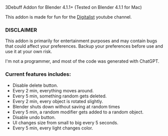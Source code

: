 3Debuff Addon for Blender 4.1.1+ (Tested on Blender 4.1.1 for Mac)

This addon is made for fun for the [Digitalist](https://www.youtube.com/channel/UCNgDdit4SL71T3ZxThn2jyw) youtube channel.

### DISCLAIMER
This addon is primarily for entertainment purposes and may contain bugs that could affect your preferences. Backup your preferences before use and use it at your own risk.

I'm not a programmer, and most of the code was generated with ChatGPT.

### Current features includes:
* Disable delete button.
* Every 2 min, everything moves around.
* Every 5 min, something random gets deleted.
* Every 2 min, every object is rotated slightly.
* Blender shuts down without saving at random times
* Every 5 min, a random modifier gets added to a random object.
* Disable undo button.
* UI changes size from small to big every 5 seconds.
* Every 5 min, every light changes color.
